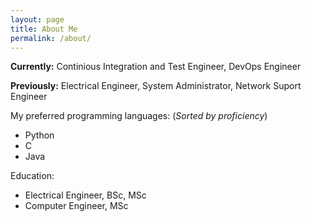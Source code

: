 ```yaml
---
layout: page
title: About Me
permalink: /about/
---
```


**Currently:** Continious Integration and Test Engineer, DevOps Engineer

**Previously:** Electrical Engineer, System Administrator, Network Suport Engineer

My preferred programming languages: (*Sorted by proficiency*)
- Python
- C
- Java

Education:
 - Electrical Engineer, BSc, MSc 
 - Computer Engineer, MSc

